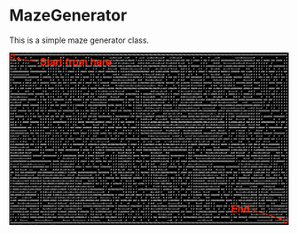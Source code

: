 # MazeGenerator

This is a simple maze generator class. 

![alt text](https://github.com/vvb0x56/MazeGenerator/raw/master/Result.png)
